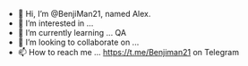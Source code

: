 - 👋 Hi, I’m @BenjiMan21, named Alex.
- 👀 I’m interested in ...
- 🌱 I’m currently learning ... QA
- 💞️ I’m looking to collaborate on ...
- 📫 How to reach me ... https://t.me/Benjiman21 on Telegram

<!---
BenjiMan21/BenjiMan21 is a ✨ special ✨ repository because its `README.md` (this file) appears on your GitHub profile.
You can click the Preview link to take a look at your changes.
--->
